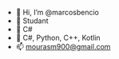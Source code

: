 - 👋 Hi, I’m @marcosbencio
- 👀 Studant 
- 🌱 C#
- 💞 C#, Python, C++, Kotlin
- 📫 mourasm900@gmail.com

<!---
marcosbencio/marcosbencio is a ✨ special ✨ repository because its `README.md` (this file) appears on your GitHub profile.
You can click the Preview link to take a look at your changes.
--->
